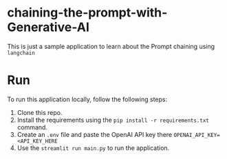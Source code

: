 # chaining-the-prompt-with-Generative-AI

This is just a sample application to learn about the Prompt chaining using `langchain`

# Run
To run this application locally, follow the following steps:
1. Clone this repo.
2. Install the requirements using the `pip install -r requirements.txt` command.
3. Create an `.env` file and paste the OpenAI API key there `OPENAI_API_KEY=<API_KEY_HERE`
4. Use the `streamlit run main.py` to run the application.
